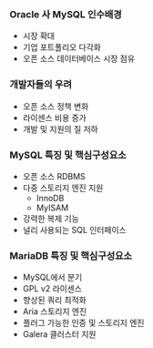 ### Oracle 사 MySQL 인수배경
- 시장 확대
- 기업 포트폴리오 다각화
- 오픈 소스 데이터베이스 시장 점유

### 개발자들의 우려
- 오픈 소스 정책 변화
- 라이센스 비용 증가
- 개발 및 지원의 질 저하

### MySQL 특징 및 핵심구성요소
- 오픈 소스 RDBMS
- 다중 스토리지 엔진 지원
	- InnoDB
	- MyISAM
- 강력한 복제 기능
- 널리 사용되는 SQL 인터페이스

### MariaDB 특징 및 핵심구성요소
- MySQL에서 분기
- GPL v2 라이센스
- 향상된 쿼리 최적화
- Aria 스토리지 엔진
- 플러그 가능한 인증 및 스토리지 엔진
- Galera 클러스터 지원
